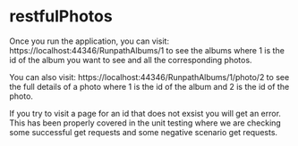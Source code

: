 # restfulPhotos

Once you run the application, you can visit:
https://localhost:44346/RunpathAlbums/1 to see the albums where 1 is the id of the album you want to see and all the corresponding photos.

You can also visit:
https://localhost:44346/RunpathAlbums/1/photo/2 to see the full details of a photo where 1 is the id of the album and 2 is the id of the photo.

If you try to visit a page for an id that does not exsist you will get an error. This has been properly covered in the unit testing where we are checking some successful get requests and some negative scenario get requests.
